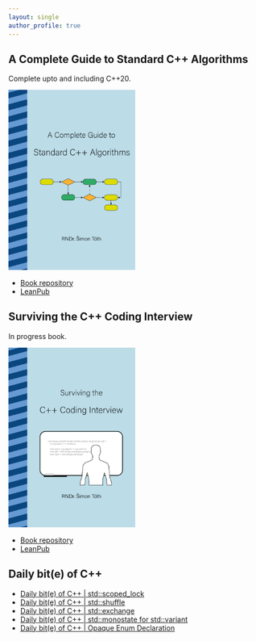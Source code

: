 ```yaml
---
layout: single
author_profile: true
---
```


## A Complete Guide to Standard C++ Algorithms

Complete upto and including C++20.

[<img src="assets/images/book_algorithms_cover.png" width="50%">](https://leanpub.com/cpp-algorithms-guide)

- [Book repository](https://github.com/HappyCerberus/book-cpp-algorithms)
- [LeanPub](https://leanpub.com/cpp-algorithms-guide)

## Surviving the C++ Coding Interview

In progress book.

[<img src="assets/images/book_coding_interview_cover.png" width="50%">](https://leanpub.com/cpp-coding-interview)

- [Book repository](https://leanpub.com/cpp-coding-interview)
- [LeanPub](https://leanpub.com/cpp-coding-interview)

## Daily bit(e) of C++

<ul>
<!-- SUBSTACK:START --><li><a href="https://medium.com/@simontoth/daily-bit-e-of-c-std-scoped-lock-54643816a230?source=rss-1e1de1006a93------2">Daily bit&lpar;e&rpar; of C++ | std::scoped_lock</a></li><li><a href="https://medium.com/@simontoth/daily-bit-e-of-c-std-shuffle-a6914fa0a9cc?source=rss-1e1de1006a93------2">Daily bit&lpar;e&rpar; of C++ | std::shuffle</a></li><li><a href="https://medium.com/@simontoth/daily-bit-e-of-c-std-exchange-2d5ca77e0c54?source=rss-1e1de1006a93------2">Daily bit&lpar;e&rpar; of C++ | std::exchange</a></li><li><a href="https://medium.com/@simontoth/daily-bit-e-of-c-std-monostate-for-std-variant-63d1fc1a5acf?source=rss-1e1de1006a93------2">Daily bit&lpar;e&rpar; of C++ | std::monostate for std::variant</a></li><li><a href="https://medium.com/@simontoth/daily-bit-e-of-c-opaque-enum-declaration-6fa0dae03137?source=rss-1e1de1006a93------2">Daily bit&lpar;e&rpar; of C++ | Opaque Enum Declaration</a></li><!-- SUBSTACK:END -->
</ul>